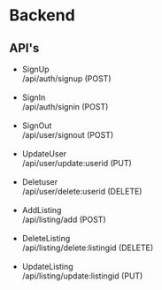 # Backend

## API's

<ul>

<li>SignUp</li>
/api/auth/signup (POST)<br/><br/>
<li>SignIn</li>
/api/auth/signin (POST)<br/><br/>
<li>SignOut</li>
/api/user/signout (POST)<br/><br/>
<li>UpdateUser</li>
/api/user/update:userid (PUT)<br/><br/>
<li>Deletuser</li>
/api/user/delete:userid (DELETE)<br/><br/>
<li>AddListing</li>
/api/listing/add (POST)<br/><br/>
<li>DeleteListing</li>
/api/listing/delete:listingid (DELETE)<br/><br/>
<li>UpdateListing</li>
/api/listing/update:listingid (PUT)<br/><br/>
</ul>

